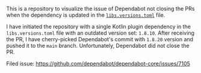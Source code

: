 This is a repository to visualize the issue of Dependabot not closing the PRs when the dependency is updated in the [`libs.versions.toml`](./gradle/libs.versions.toml) file.

I have initiated the repository with a single Kotlin plugin dependency in the `libs.versions.toml` file with an outdated version set: `1.8.10`.
After receiving the PR, I have cherry-picked Dependabot's commit with `1.8.20` version and pushed it to the `main` branch.
Unfortunately, Dependabot did not close the PR.

Filed issue:
https://github.com/dependabot/dependabot-core/issues/7105
